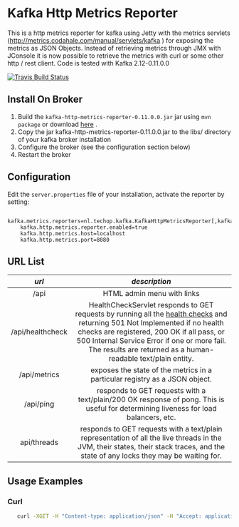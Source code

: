 Kafka Http Metrics Reporter
==============================

This is a http metrics reporter for kafka using
Jetty with the metrics servlets (http://metrics.codahale.com/manual/servlets/kafka ) for exposing the metrics as JSON Objects.
Instead of retrieving metrics through JMX with JConsole it is now possible to retrieve the metrics with curl or some other http / rest client.
Code is tested with Kafka 2.12-0.11.0.0

[![Travis Build Status](https://secure.travis-ci.org/arnobroekhof/kafka-http-metrics-reporter.png)](http://travis-ci.org/arnobroekhof/kafka-http-metrics-reporter)

Install On Broker
------------

1. Build the `kafka-http-metrics-reporter-0.11.0.0.jar` jar using `mvn package` or download [here](https://github.com/arnobroekhof/kafka-http-metrics-reporter/archive/kafka_2.12-0.11.0.0.zip) .
2. Copy the jar kafka-http-metrics-reporter-0.11.0.0.jar to the libs/
   directory of your kafka broker installation
3. Configure the broker (see the configuration section below)
4. Restart the broker

Configuration
------------

Edit the `server.properties` file of your installation, activate the reporter by setting:

```
    kafka.metrics.reporters=nl.techop.kafka.KafkaHttpMetricsReporter[,kafka.metrics.KafkaCSVMetricsReporter[,....]]
    kafka.http.metrics.reporter.enabled=true
    kafka.http.metrics.host=localhost
    kafka.http.metrics.port=8080
```

URL List
------------

| *url* | *description* |
|:-----:|:-------------:|
| /api  | HTML admin menu with links |
| /api/healthcheck | HealthCheckServlet responds to GET requests by running all the [health checks](#health-checks) and returning 501 Not Implemented if no health checks are registered, 200 OK if all pass, or 500 Internal Service Error if one or more fail. The results are returned as a human-readable text/plain entity. |
| /api/metrics | exposes the state of the metrics in a particular registry as a JSON object. |
| /api/ping | responds to GET requests with a text/plain/200 OK response of pong. This is useful for determining liveness for load balancers, etc. |
| api/threads | responds to GET requests with a text/plain representation of all the live threads in the JVM, their states, their stack traces, and the state of any locks they may be waiting for. |

Usage Examples
------------

### Curl

```bash
   curl -XGET -H "Content-type: application/json" -H "Accept: application/json" "http://localhost:8080/api/metrics"

```
